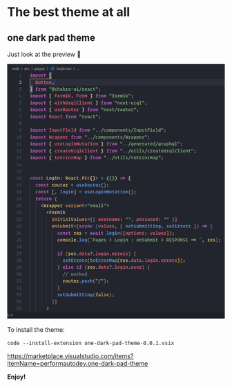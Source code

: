 # The best theme at all
## one dark pad theme

Just look at the preview 💓

![alt text](https://github.com/performautodev/one-dark-pad-theme/blob/master/preview.png?raw=true)

To install the theme:
```shell
code --install-extension one-dark-pad-theme-0.0.1.vsix
```

https://marketplace.visualstudio.com/items?itemName=performautodev.one-dark-pad-theme

**Enjoy!**
